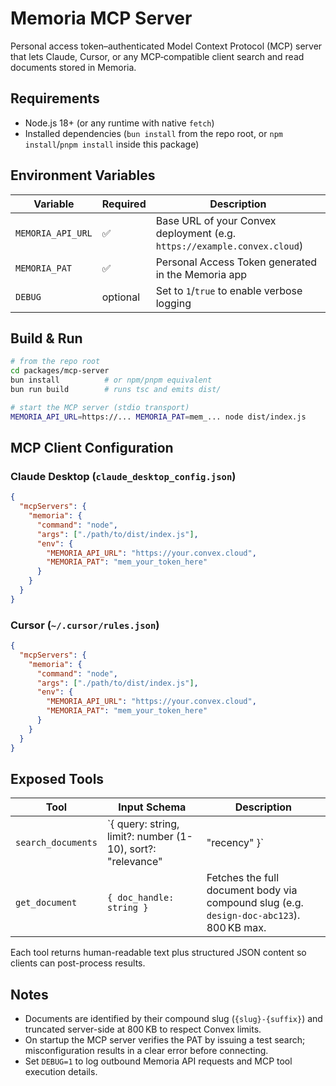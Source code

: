 # Memoria MCP Server

Personal access token–authenticated Model Context Protocol (MCP) server that lets Claude, Cursor, or any MCP‑compatible client search and read documents stored in Memoria.

## Requirements

- Node.js 18+ (or any runtime with native `fetch`)
- Installed dependencies (`bun install` from the repo root, or `npm install`/`pnpm install` inside this package)

## Environment Variables

| Variable          | Required | Description                                                                       |
| ----------------- | -------- | --------------------------------------------------------------------------------- |
| `MEMORIA_API_URL` | ✅       | Base URL of your Convex deployment (e.g. `https://example.convex.cloud`)         |
| `MEMORIA_PAT`     | ✅       | Personal Access Token generated in the Memoria app                                |
| `DEBUG`           | optional | Set to `1`/`true` to enable verbose logging                                      |

## Build & Run

```bash
# from the repo root
cd packages/mcp-server
bun install          # or npm/pnpm equivalent
bun run build        # runs tsc and emits dist/

# start the MCP server (stdio transport)
MEMORIA_API_URL=https://... MEMORIA_PAT=mem_... node dist/index.js
```

## MCP Client Configuration

### Claude Desktop (`claude_desktop_config.json`)

```json
{
  "mcpServers": {
    "memoria": {
      "command": "node",
      "args": ["./path/to/dist/index.js"],
      "env": {
        "MEMORIA_API_URL": "https://your.convex.cloud",
        "MEMORIA_PAT": "mem_your_token_here"
      }
    }
  }
}
```

### Cursor (`~/.cursor/rules.json`)

```json
{
  "mcpServers": {
    "memoria": {
      "command": "node",
      "args": ["./path/to/dist/index.js"],
      "env": {
        "MEMORIA_API_URL": "https://your.convex.cloud",
        "MEMORIA_PAT": "mem_your_token_here"
      }
    }
  }
}
```

## Exposed Tools

| Tool               | Input Schema                                                     | Description                                                                                 |
| ------------------ | ---------------------------------------------------------------- | ------------------------------------------------------------------------------------------- |
| `search_documents` | `{ query: string, limit?: number (1-10), sort?: "relevance"|"recency" }` | Searches Memoria documents by slug/title/tag. Returns compound handles and metadata.        |
| `get_document`     | `{ doc_handle: string }`                                         | Fetches the full document body via compound slug (e.g. `design-doc-abc123`). 800 KB max.    |

Each tool returns human-readable text plus structured JSON content so clients can post-process results.

## Notes

- Documents are identified by their compound slug (`{slug}-{suffix}`) and truncated server-side at 800 KB to respect Convex limits.
- On startup the MCP server verifies the PAT by issuing a test search; misconfiguration results in a clear error before connecting.
- Set `DEBUG=1` to log outbound Memoria API requests and MCP tool execution details.
